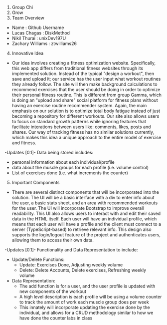 1. Group Chi
2. Grow
3. Team Overview
- Name : Github Username
- Lucas Chagas : DiskMethod
- Nikil Thurai : unixDev197U
- Zachary Williams : ztwilliams26
4. Innovative Idea
- Our idea involves creating a fitness optimization website. Specifically, this web app differs from traditional fitness websites through its implemented solution. Instead of the typical "design a workout", then save and upload it; our service has the user input what workout routines they already
follow. The site will then make background calculations to recommend exercises that the user should be doing in order to optimize their personal fitness routine. This is different from group Gamma, which is doing an "upload and share" social platform for fitness plans without having an exercise routine recommender system. Again, the main emphasis on our solution is to optimize total body fatigue instead of just becoming a repository for different workouts. Our site also allows users to focus on standard growth patterns 
while ignoring features that facilitate interations between users like: comments, likes, posts and shares. Our way of tracking fitness has no similar solutions currently, which makes this idea a unique approach to the entire model of 
exercise and fitness.

-Updates [0.1]-
Data being stored includes: 
- personal information about each individual/profile
- data about the muscle groups for each profile (i.e. volume control)
- List of exercises done (i.e. what increments the counter)

5. Important Components
- There are several distinct components that will be incorporated into the solution. The UI will be a basic interface with a div to enter info about the user, a basic stats sheet, and an area with recommended workouts for the user. The UI will incorporate 
Bootstrap to improve overall readability. This UI also allows users to interact with and edit their saved data in the HTML itself. Each user will have an individual profile, which means that each user will have a profile and the client must connect to a server 
(TypeScript-based) to retrieve relevant info. This design also supports the login/logout feature of the project and authenticates users, allowing them to access their own data.

-Updates [0.1]-
Functionality and Data Representation to include:
- Update/Delete Functions:
    * Update: Exercises Done, Adjusting weekly volume
    * Delete: Delete Accounts, Delete exercises, Refreshing weekly volume
- Data Representation:
    * The add function is for a user, and the user profile is updated with new components of the workout
    * A high level description is each profile will be using a volume counter to track the amount of work each muscle group does per week
    * This innately will incorporate updating the exercise done by the individual, and allows for a CRUD methodology similar to how we have done the counter labs in class